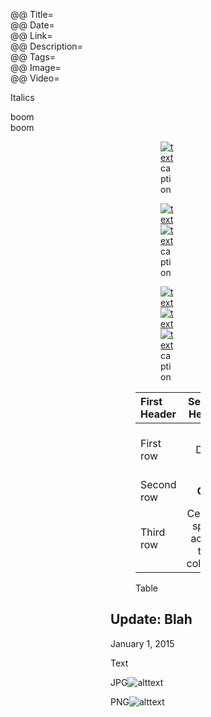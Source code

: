 @@ Title=  
@@ Date=  
@@ Link=  
@@ Description=  
@@ Tags=  
@@ Image=  
@@ Video=

<div class="topstory">

Italics

</div>

<div class="takehome">boom</div>
<div class="takehomeLeft">boom</div>

<!-- Single image -->
<figure>
<figure class="wide">
<figure class="iphone">
<figure class="applewatch">
<figure class="figleft">
<figure class="figright">
	<a class="nohover" href="contentlink">
		<img src="imagelink" alt="text">
	</a>
	<figcaption>caption</figcaption>
</figure>

<!-- Two inline images -->
<figure class="inlinetwo">
	<a class="nohover" href="imagelink">
		<img class="jpg lazy" data-original="imagelink" alt="text">
	</a>
	<a class="nohover" href="imagelink">
		<img class="jpg lazy" data-original="imagelink" alt="text">
	</a>
	<figcaption>caption</figcaption>
</figure>

<!-- Three inline images -->
<figure class="inlinethree">
	<a class="nohover" href="imagelink">
		<img class="jpg lazy" data-original="imagelink" alt="text">
	</a>
	<a class="nohover" href="imagelink">
		<img class="jpg lazy" data-original="imagelink" alt="text">
	</a>
	<a class="nohover" href="imagelink">
		<img class="jpg lazy" data-original="imagelink" alt="text">
	</a>
	<figcaption>caption</figcaption>
</figure>

<!-- Table in a <div> to allow overflow scroll -->
<!-- Table in a <figure> for caption -->
<div class="table"
<figure>

| First Header  | Second Header | Third Header         |
| :------------ | :-----------: | -------------------: |
| First row     | Data          | Very long data entry |
| Second row    | **Cell**      | *Cell*               |
| Third row     | Cell that spans across two columns  ||

<figcaption>Table</figcaption>

</figure>
</div>

<div class="update">

## Update: Blah
<p class="updateTime"><time datetime="2015-01-01">January 1, 2015</time></p>

Text

JPG<img class="jpg" src="imagelink" alt="alttext" />

PNG<img src="imagelink" alt="alttext" />

</div>